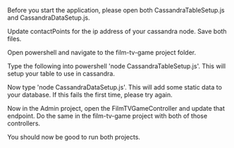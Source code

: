 Before you start the application, please open both CassandraTableSetup.js and CassandraDataSetup.js.

Update contactPoints for the ip address of your cassandra node.  Save both files.

Open powershell and navigate to the film-tv-game project folder.

Type the following into powershell 'node CassandraTableSetup.js'.  This will setup your table to use in cassandra.

Now type 'node CassandraDataSetup.js'.  This will add some static data to your database.  If this fails the first time, please try again.

Now in the Admin project, open the FilmTVGameController and update that endpoint.  Do the same in the film-tv-game project with both of those controllers.

You should now be good to run both projects.